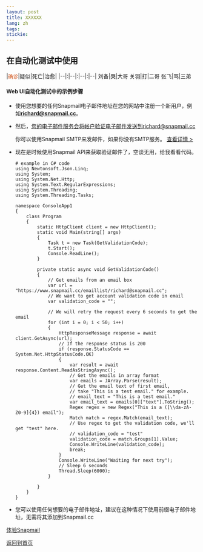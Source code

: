 ```yaml
---
layout: post
title: XXXXXX
lang: zh
tags: 
stickie: 
---
```


## 在自动化测试中使用


|<font size="2px" color="#cc4100">确诊</font>|疑似|死亡|治愈|
|--|:|--|:|--|:|--|
刘备|哭|大哥
关羽|打|二哥
张飞|骂|三弟

#### Web UI自动化测试中的示例步骤

+ 使用您想要的任何Snapmail电子邮件地址在您的网站中注册一个新用户，例如**richard@snapmail.cc**。

+ 然后，您的电子邮件服务会将帐户验证电子邮件发送到richard@snapmail.cc
    
    你可以使用Snapmail SMTP来发邮件，如果你没有SMTP服务。 <a target='_blank' href="https://www.snapmail.cc/blog/zh/2019/11/30/snapmail-smtp.html">查看详情 ></a> 

+ 现在是时候使用Snapmail API来获取验证邮件了，空谈无用，给我看看代码。
    ```  
    # example in C# code  
    using Newtonsoft.Json.Linq;
    using System;
    using System.Net.Http;
    using System.Text.RegularExpressions;
    using System.Threading;
    using System.Threading.Tasks;
    
    namespace ConsoleApp1
    {
        class Program
        {
            static HttpClient client = new HttpClient();
            static void Main(string[] args)
            {
                Task t = new Task(GetValidationCode);
                t.Start();
                Console.ReadLine();
            }
    
            private static async void GetValidationCode()
            {
                // Get emails from an email box
                var url = "https://www.snapmail.cc/emaillist/richard@snapmail.cc";
                // We want to get account validation code in email
                var validation_code = "";
    
                // We will retry the request every 6 seconds to get the email
                for (int i = 0; i < 50; i++)
                {
                    HttpResponseMessage response = await client.GetAsync(url);
                    // If the response status is 200
                    if (response.StatusCode == System.Net.HttpStatusCode.OK)
                    {
                        var result = await response.Content.ReadAsStringAsync();
                        // Get the emails in array format
                        var emails = JArray.Parse(result);
                        // Get the email text of first email, 
                        // take "This is a test email." for example.
                        // email_text = "This is a test email."
                        var email_text = emails[0]["text"].ToString();
                        Regex regex = new Regex("This is a ([\\da-zA-Z0-9]{4}) email");
                        Match match = regex.Match(email_text);
                        // Use regex to get the validation code, we'll get "test" here.
                        // validation_code = "test"
                        validation_code = match.Groups[1].Value; 
                        Console.WriteLine(validation_code);
                        break;
                    }
                    Console.WriteLine("Waiting for next try");
                    // Sleep 6 seconds
                    Thread.Sleep(6000);
                }
    
            }
        }
    }

    ```

+ 您可以使用任何想要的电子邮件地址，建议在这种情况下使用前缀电子邮件地址，无需将其添加到Snapmail.cc

<a target="_blank" href="https://www.snapmail.cc"><i class="fa fa-envelope a"></i> 体验Snapmail </a>

<a href="https://www.snapmail.cc/blog/"><i class="fa fa-arrow-circle-left"></i> 返回到首页 </a>